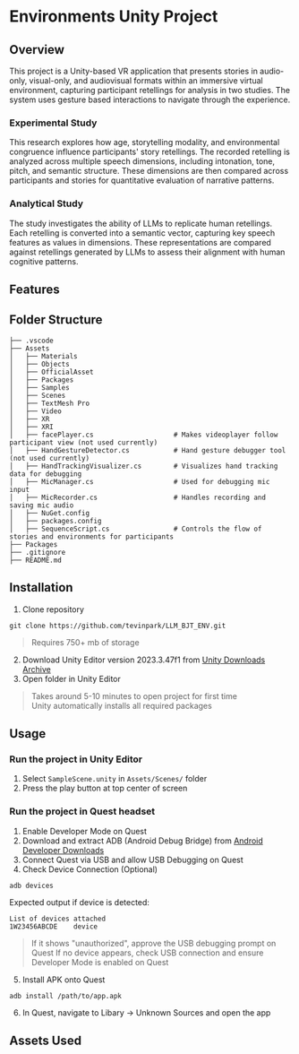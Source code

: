 # Environments Unity Project

## Overview
This project is a Unity-based VR application that presents stories in audio-only, visual-only, and audiovisual formats within an immersive virtual environment, capturing participant retellings for analysis in two studies. The system uses gesture based interactions to navigate through the experience.
### Experimental Study
This research explores how age, storytelling modality, and environmental congruence influence participants' story retellings. The recorded retelling is analyzed across multiple speech dimensions, including intonation, tone, pitch, and semantic structure. These dimensions are then compared across participants and stories for quantitative evaluation of narrative patterns.
### Analytical Study
The study investigates the ability of LLMs to replicate human retellings. Each retelling is converted into a semantic vector, capturing key speech features as values in dimensions. These representations are compared against retellings generated by LLMs to assess their alignment with human cognitive patterns.

## Features


## Folder Structure
```
├── .vscode
├── Assets
│   ├── Materials
│   ├── Objects
│   ├── OfficialAsset
│   ├── Packages
│   ├── Samples
│   ├── Scenes
│   ├── TextMesh Pro
│   ├── Video
│   ├── XR
│   ├── XRI
│   ├── facePlayer.cs                    # Makes videoplayer follow participant view (not used currently)
│   ├── HandGestureDetector.cs           # Hand gesture debugger tool (not used currently)
│   ├── HandTrackingVisualizer.cs        # Visualizes hand tracking data for debugging
│   ├── MicManager.cs                    # Used for debugging mic input
│   ├── MicRecorder.cs                   # Handles recording and saving mic audio
│   ├── NuGet.config
│   ├── packages.config
│   ├── SequenceScript.cs                # Controls the flow of stories and environments for participants
├── Packages
├── .gitignore
├── README.md
```

## Installation
1. Clone repository
```
git clone https://github.com/tevinpark/LLM_BJT_ENV.git
```
> Requires 750+ mb of storage
2. Download Unity Editor version 2023.3.47f1 from [Unity Downloads Archive](https://unity.com/releases/editor/archive)
3. Open folder in Unity Editor
> Takes around 5-10 minutes to open project for first time  
> Unity automatically installs all required packages

## Usage
### Run the project in Unity Editor
1. Select `SampleScene.unity` in `Assets/Scenes/` folder
2. Press the play button at top center of screen
### Run the project in Quest headset
1. Enable Developer Mode on Quest
2. Download and extract ADB (Android Debug Bridge) from [Android Developer Downloads](https://developer.android.com/tools/releases/platform-tools)
3. Connect Quest via USB and allow USB Debugging on Quest
4. Check Device Connection (Optional) 
```
adb devices
```
Expected output if device is detected:
```
List of devices attached
1W23456ABCDE    device
```
> If it shows "unauthorized", approve the USB debugging prompt on Quest
> If no device appears, check USB connection and ensure Developer Mode is enabled on Quest
5. Install APK onto Quest
```
adb install /path/to/app.apk
```
6. In Quest, navigate to Libary -> Unknown Sources and open the app

## Assets Used
